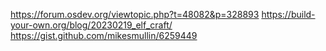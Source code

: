 https://forum.osdev.org/viewtopic.php?t=48082&p=328893
https://build-your-own.org/blog/20230219_elf_craft/
https://gist.github.com/mikesmullin/6259449